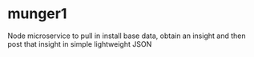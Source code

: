 # munger1

Node microservice to pull in install base data, obtain an insight and then post that insight in simple lightweight JSON
